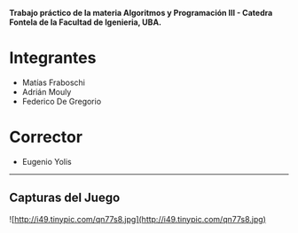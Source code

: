 **Trabajo práctico de la materia Algoritmos y Programación III - Catedra Fontela de la Facultad de Igenieria, UBA.**

# Integrantes #

  * Matías Fraboschi
  * Adrián Mouly
  * Federico De Gregorio


# Corrector #

  * Eugenio Yolis


---


## Capturas del Juego ##
![http://i49.tinypic.com/qn77s8.jpg](http://i49.tinypic.com/qn77s8.jpg)